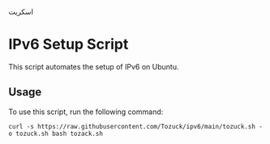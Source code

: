 
اسکریت
# IPv6 Setup Script

This script automates the setup of IPv6 on Ubuntu.

## Usage

To use this script, run the following command:

```
curl -s https://raw.githubusercontent.com/Tozuck/ipv6/main/tozuck.sh -o tozuck.sh bash tozack.sh


